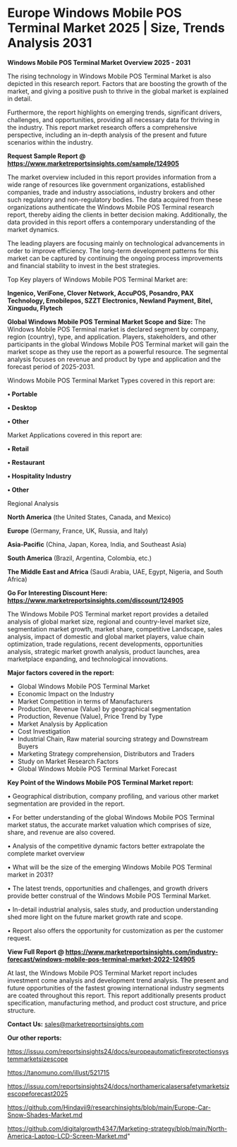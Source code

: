 # Europe Windows Mobile POS Terminal Market 2025 | Size, Trends Analysis 2031

<Strong> Windows Mobile POS Terminal Market Overview 2025 - 2031</strong>

The rising technology in Windows Mobile POS Terminal Market is also depicted in this research report. Factors that are boosting the growth of the market, and giving a positive push to thrive in the global market is explained in detail.

Furthermore, the report highlights on emerging trends, significant drivers, challenges, and opportunities, providing all necessary data for thriving in the industry. This report market research offers a comprehensive perspective, including an in-depth analysis of the present and future scenarios within the industry.

<strong>Request Sample Report @ <a href=https://www.marketreportsinsights.com/sample/124905>https://www.marketreportsinsights.com/sample/124905</a></strong>

The market overview included in this report provides information from a wide range of resources like government organizations, established companies, trade and industry associations, industry brokers and other such regulatory and non-regulatory bodies. The data acquired from these organizations authenticate the Windows Mobile POS Terminal research report, thereby aiding the clients in better decision making. Additionally, the data provided in this report offers a contemporary understanding of the market dynamics.

The leading players are focusing mainly on technological advancements in order to improve efficiency. The long-term development patterns for this market can be captured by continuing the ongoing process improvements and financial stability to invest in the best strategies.

Top Key players of Windows Mobile POS Terminal Market are:

<strong>Ingenico, VeriFone, Clover Network, AccuPOS, Posandro, PAX Technology, Emobilepos, SZZT Electronics, Newland Payment, Bitel, Xinguodu, Flytech</strong>

<strong><b>Global Windows Mobile POS Terminal Market Scope and Size:</b></strong>
The Windows Mobile POS Terminal market is declared segment by company, region (country), type, and application. Players, stakeholders, and other participants in the global Windows Mobile POS Terminal market will gain the market scope as they use the report as a powerful resource. The segmental analysis focuses on revenue and product by type and application and the forecast period of 2025-2031.

Windows Mobile POS Terminal Market Types covered in this report are:

<strong>• Portable

• Desktop

• Other</strong>

Market Applications covered in this report are:

<strong>• Retail

• Restaurant

• Hospitality Industry

• Other</strong> 

Regional Analysis

<strong>North America</strong> (the United States, Canada, and Mexico)

<strong>Europe</strong> (Germany, France, UK, Russia, and Italy)

<strong>Asia-Pacific</strong> (China, Japan, Korea, India, and Southeast Asia)

<strong>South America</strong> (Brazil, Argentina, Colombia, etc.)

<strong>The Middle East and Africa</strong> (Saudi Arabia, UAE, Egypt, Nigeria, and South Africa)

<strong>Go For Interesting Discount Here: <a href=https://www.marketreportsinsights.com/discount/124905>https://www.marketreportsinsights.com/discount/124905</a></strong>

The Windows Mobile POS Terminal market report provides a detailed analysis of global market size, regional and country-level market size, segmentation market growth, market share, competitive Landscape, sales analysis, impact of domestic and global market players, value chain optimization, trade regulations, recent developments, opportunities analysis, strategic market growth analysis, product launches, area marketplace expanding, and technological innovations.

<strong><b>Major factors covered in the report:</b></strong>
<ul>
  <li>Global Windows Mobile POS Terminal Market </li>
  <li>Economic Impact on the Industry</li>
  <li>Market Competition in terms of Manufacturers</li>
  <li>Production, Revenue (Value) by geographical segmentation</li>
  <li>Production, Revenue (Value), Price Trend by Type</li>
  <li>Market Analysis by Application</li>
  <li>Cost Investigation</li>
  <li>Industrial Chain, Raw material sourcing strategy and Downstream Buyers</li>
  <li>Marketing Strategy comprehension, Distributors and Traders</li>
  <li>Study on Market Research Factors</li>
  <li>Global Windows Mobile POS Terminal Market Forecast</li>
</ul>

<strong><b>Key Point of the Windows Mobile POS Terminal Market report:</b></strong>

• Geographical distribution, company profiling, and various other market segmentation are provided in the report.

• For better understanding of the global Windows Mobile POS Terminal market status, the accurate market valuation which comprises of size, share, and revenue are also covered.

• Analysis of the competitive dynamic factors better extrapolate the complete market overview

• What will be the size of the emerging Windows Mobile POS Terminal market in 2031?

• The latest trends, opportunities and challenges, and growth drivers provide better construal of the Windows Mobile POS Terminal Market.

• In-detail industrial analysis, sales study, and production understanding shed more light on the future market growth rate and scope.

• Report also offers the opportunity for customization as per the customer request.

<strong><b>View Full Report @ <a href=https://www.marketreportsinsights.com/industry-forecast/windows-mobile-pos-terminal-market-2022-124905>https://www.marketreportsinsights.com/industry-forecast/windows-mobile-pos-terminal-market-2022-124905</a></b></strong>


At last, the Windows Mobile POS Terminal Market report includes investment come analysis and development trend analysis. The present and future opportunities of the fastest growing international industry segments are coated throughout this report. This report additionally presents product specification, manufacturing method, and product cost structure, and price structure.

<strong>Contact Us:</strong>
sales@marketreportsinsights.com

<strong>Our other reports:</strong>

<a href=https://issuu.com/reportsinsights24/docs/europeautomaticfireprotectionsystemmarketsizescope>https://issuu.com/reportsinsights24/docs/europeautomaticfireprotectionsystemmarketsizescope</a>

<a href=https://tanomuno.com/illust/521715>https://tanomuno.com/illust/521715</a>

<a href=https://issuu.com/reportsinsights24/docs/northamericalasersafetymarketsizescopeforecast2025>https://issuu.com/reportsinsights24/docs/northamericalasersafetymarketsizescopeforecast2025</a>

<a href=https://github.com/Hindavii9/researchinsights/blob/main/Europe-Car-Snow-Shades-Market.md>https://github.com/Hindavii9/researchinsights/blob/main/Europe-Car-Snow-Shades-Market.md</a>

<a href=https://github.com/digitalgrowth4347/Marketing-strategy/blob/main/North-America-Laptop-LCD-Screen-Market.md>https://github.com/digitalgrowth4347/Marketing-strategy/blob/main/North-America-Laptop-LCD-Screen-Market.md</a>"
